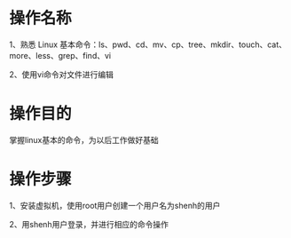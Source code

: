 # 操作名称

1、熟悉 Linux 基本命令：ls、pwd、cd、mv、cp、tree、mkdir、touch、cat、more、less、grep、find、vi

2、使用vi命令对文件进行编辑

# 操作目的

掌握linux基本的命令，为以后工作做好基础

# 操作步骤

1、安装虚拟机，使用root用户创建一个用户名为shenh的用户

2、用shenh用户登录，并进行相应的命令操作

